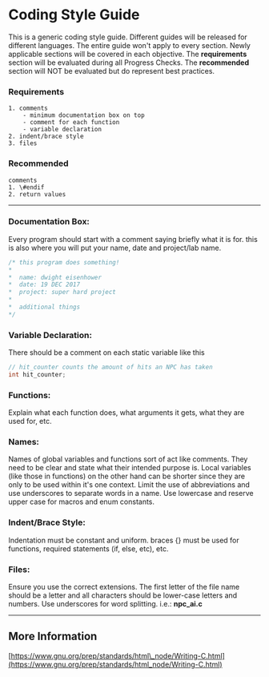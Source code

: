 # Coding Style Guide

This is a generic coding style guide. Different guides will be released for different languages. The entire guide won't apply to every section. Newly applicable sections will be covered in each objective. The **requirements** section will be evaluated during all Progress Checks. The **recommended** section will NOT be evaluated but do represent best practices.

### Requirements

    1. comments
        - minimum documentation box on top
        - comment for each function
        - variable declaration
    2. indent/brace style
    3. files

### Recommended

    comments
    1. \#endif
    2. return values

---

### Documentation Box:
Every program should start with a comment saying briefly what it is for. this is also where you will put your name, date and project/lab name.

```c
/* this program does something!
*
*  name: dwight eisenhower
*  date: 19 DEC 2017
*  project: super hard project
*
*  additional things
*/
```

### Variable Declaration:
There should be a comment on each static variable like this

```c
// hit_counter counts the amount of hits an NPC has taken
int hit_counter;
```

### Functions:
Explain what each function does, what arguments it gets, what they are used for, etc.

### Names:
Names of global variables and functions sort of act like comments. They need to be clear and state what their intended purpose is. Local variables \(like those in functions\) on the other hand can be shorter since they are only to be used within it's one context. Limit the use of abbreviations and use underscores to separate words in a name. Use lowercase and reserve upper case for macros and enum constants.

### Indent/Brace Style:
Indentation must be constant and uniform. braces {} must be used for functions, required statements \(if, else, etc\), etc.

### Files:
Ensure you use the correct extensions. The first letter of the file name should be a letter and all characters should be lower-case letters and numbers. Use underscores for word splitting. i.e.: **npc\_ai.c**

---

## More Information

[https://www.gnu.org/prep/standards/html\_node/Writing-C.html](https://www.gnu.org/prep/standards/html_node/Writing-C.html)
